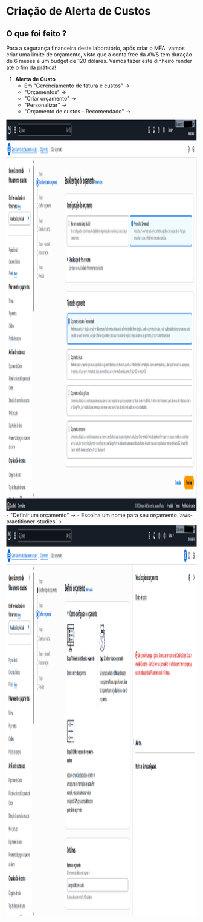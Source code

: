 # Criação de Alerta de Custos

## O que foi feito ?

Para a segurança financeira deste laboratório, após criar o MFA, vamos criar uma limite de orçamento, visto que a conta free da AWS tem duração de 6 meses e um budget de 120 dólares.
Vamos fazer este dinheiro render até o fim da prática!

1. **Alerta de Custo**
    - Em "Gerenciamento de fatura e custos" ->
    - "Orçamentos" ->
    - "Criar orçamento" ->
    - "Personalizar" ->    
    - "Orçamento de custos - Recomendado" ->    
<img width="1407" height="1031" alr="1-cost-alert" src = "https://github.com/BrunaBaria/bootcamp-aws-codegirls-2025-santander-dio/blob/main/hands-on/02-alerta-de-custos/02-alerta-de-custos/1-cost-alert.png">
    - "Definir um orçamento" ->
    - Escolha um nome para seu orçamento `aws-practitioner-studies`->
<img width="1407" height="1031" alr="2-cost-alert" src = "https://github.com/BrunaBaria/bootcamp-aws-codegirls-2025-santander-dio/blob/main/hands-on/02-alerta-de-custos/02-alerta-de-custos/2-cost-alert.png">    